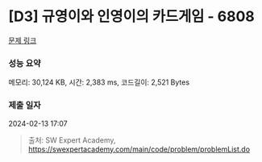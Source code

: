 # [D3] 규영이와 인영이의 카드게임 - 6808 

[문제 링크](https://swexpertacademy.com/main/code/problem/problemDetail.do?contestProbId=AWgv9va6HnkDFAW0) 

### 성능 요약

메모리: 30,124 KB, 시간: 2,383 ms, 코드길이: 2,521 Bytes

### 제출 일자

2024-02-13 17:07



> 출처: SW Expert Academy, https://swexpertacademy.com/main/code/problem/problemList.do
